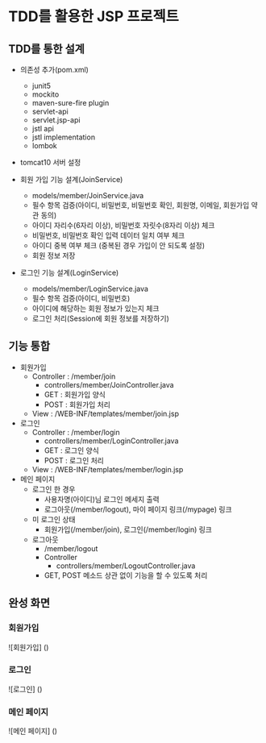 #  TDD를 활용한 JSP 프로젝트

## TDD를 통한 설계
- 의존성 추가(pom.xml)
  - junit5
  - mockito
  - maven-sure-fire plugin
  - servlet-api
  - servlet.jsp-api
  - jstl api
  - jstl implementation
  - lombok
- tomcat10 서버 설정

- 회원 가입 기능 설계(JoinService)
  - models/member/JoinService.java
  - 필수 항목 검증(아이디, 비밀번호, 비밀번호 확인, 회원명, 이메일, 회원가입 약관 동의)
  - 아이디 자리수(6자리 이상), 비밀번호 자릿수(8자리 이상) 체크
  - 비밀번호, 비밀번호 확인 입력 데이터 일치 여부 체크
  - 아이디 중복 여부 체크 (중복된 경우 가입이 안 되도록 설정)
  - 회원 정보 저장
  
- 로그인 기능 설계(LoginService)
  - models/member/LoginService.java
  - 필수 항목 검증(아이디, 비밀번호)
  - 아이디에 해당하는 회원 정보가 있는지 체크
  - 로그인 처리(Session에 회원 정보를 저장하기)

## 기능 통합
- 회원가입
  - Controller : /member/join
    - controllers/member/JoinController.java
    - GET : 회원가입 양식
    - POST : 회원가입 처리
  - View : /WEB-INF/templates/member/join.jsp
- 로그인
  - Controller : /member/login
    - controllers/member/LoginController.java
    - GET : 로그인 양식
    - POST : 로그인 처리
  - View : /WEB-INF/templates/member/login.jsp
- 메인 페이지
  - 로그인 한 경우
    - 사용자명(아이디)님 로그인 메세지 출력
    - 로그아웃(/member/logout), 마이 페이지 링크(/mypage) 링크
  - 미 로그인 상태
    - 회원가입(/member/join), 로그인(/member/login) 링크
  - 로그아웃
    - /member/logout 
    - Controller
      - controllers/member/LogoutController.java
    - GET, POST 메소드 상관 없이 기능을 할 수 있도록 처리

## 완성 화면

### 회원가입
![회원가입] ()

### 로그인 
![로그인] ()

### 메인 페이지
![메인 페이지] ()
